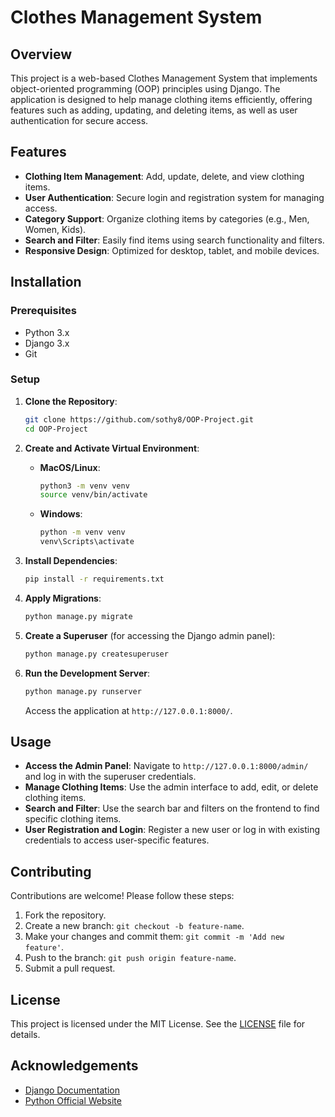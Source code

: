 
# Clothes Management System

## Overview

This project is a web-based Clothes Management System that implements object-oriented programming (OOP) principles using Django. The application is designed to help manage clothing items efficiently, offering features such as adding, updating, and deleting items, as well as user authentication for secure access.

## Features

- **Clothing Item Management**: Add, update, delete, and view clothing items.
- **User Authentication**: Secure login and registration system for managing access.
- **Category Support**: Organize clothing items by categories (e.g., Men, Women, Kids).
- **Search and Filter**: Easily find items using search functionality and filters.
- **Responsive Design**: Optimized for desktop, tablet, and mobile devices.

## Installation

### Prerequisites

- Python 3.x
- Django 3.x
- Git

### Setup

1. **Clone the Repository**:

   ```bash
   git clone https://github.com/sothy8/OOP-Project.git
   cd OOP-Project
   ```

2. **Create and Activate Virtual Environment**:

   - **MacOS/Linux**:

     ```bash
     python3 -m venv venv
     source venv/bin/activate
     ```

   - **Windows**:

     ```bash
     python -m venv venv
     venv\Scripts\activate
     ```

3. **Install Dependencies**:

   ```bash
   pip install -r requirements.txt
   ```

4. **Apply Migrations**:

   ```bash
   python manage.py migrate
   ```

5. **Create a Superuser** (for accessing the Django admin panel):

   ```bash
   python manage.py createsuperuser
   ```

6. **Run the Development Server**:

   ```bash
   python manage.py runserver
   ```

   Access the application at `http://127.0.0.1:8000/`.

## Usage

- **Access the Admin Panel**: Navigate to `http://127.0.0.1:8000/admin/` and log in with the superuser credentials.
- **Manage Clothing Items**: Use the admin interface to add, edit, or delete clothing items.
- **Search and Filter**: Use the search bar and filters on the frontend to find specific clothing items.
- **User Registration and Login**: Register a new user or log in with existing credentials to access user-specific features.

## Contributing

Contributions are welcome! Please follow these steps:

1. Fork the repository.
2. Create a new branch: `git checkout -b feature-name`.
3. Make your changes and commit them: `git commit -m 'Add new feature'`.
4. Push to the branch: `git push origin feature-name`.
5. Submit a pull request.

## License

This project is licensed under the MIT License. See the [LICENSE](LICENSE) file for details.

## Acknowledgements

- [Django Documentation](https://docs.djangoproject.com/)
- [Python Official Website](https://www.python.org/)
